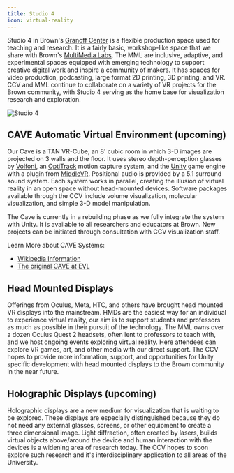 ```yaml
---
title: Studio 4
icon: virtual-reality
---
```


Studio 4 in Brown's [Granoff Center](https://arts.brown.edu) is a flexible production space used for teaching and research. It is a fairly basic, workshop-like space that we share with Brown's [MultiMedia Labs](https://sites.google.com/brown.edu/multimedia-labs-new-site/home). The MML are inclusive, adaptive, and experimental spaces equipped with emerging technology to support creative digital work and inspire a community of makers. It has spaces for video production, podcasting, large format 2D printing, 3D printing, and VR. CCV and MML continue to collaborate on a variety of VR projects for the Brown community, with Studio 4 serving as the home base for visualization research and exploration.

![Studio 4](/content/images/studio_4.jpg)

## CAVE Automatic Virtual Environment (upcoming)

Our Cave is a TAN VR-Cube, an 8' cubic room in which 3-D images are projected on 3 walls and the floor. It uses stereo depth-perception glasses by [Volfoni](http://volfoni.com/en/edge-rf/), an [OptiTrack](https://optitrack.com) motion capture system, and the [Unity](https://unity.com) game engine with a plugin from [MiddleVR](https://www.middlevr.com/2/). Positional audio is provided by a 5.1 surround sound system. Each system works in parallel, creating the illusion of virtual reality in an open space without head-mounted devices. Software packages available through the CCV include volume visualization, molecular visualization, and simple 3-D model manipulation.

The Cave is currently in a rebuilding phase as we fully integrate the system with Unity. It is available to all researchers and educators at Brown. New projects can be initiated through consultation with CCV visualization staff.

Learn More about CAVE Systems:

* [Wikipedia Information](https://en.wikipedia.org/wiki/Cave_automatic_virtual_environment)
* [The original CAVE at EVL](http://www.evl.uic.edu/pape/CAVE/)

## Head Mounted Displays

Offerings from Oculus, Meta, HTC, and others have brought head mounted VR displays into the mainstream. HMDs are the easiest way for an individual to experience virtual reality, our aim is to support students and professors as much as possible in their pursuit of the technology. The MML owns over a dozen Oculus Quest 2 headsets, often lent to professors to teach with, and we host ongoing events exploring virtual reality. Here attendees can explore VR games, art, and other media with our direct support. The CCV hopes to provide more information, support, and opportunities for Unity specific development with head mounted displays to the Brown community in the near future.

## Holographic Displays (upcoming)

Holographic displays are a new medium for visualization that is waiting to be explored. These displays are especially distinguished because they do not need any external glasses, screens, or other equipment to create a three dimensional image. Light diffraction, often created by lasers, builds virtual objects above/around the device and human interaction with the devices is a widening area of research today. The CCV hopes to soon explore such research and it's interdisciplinary application to all areas of the University.
